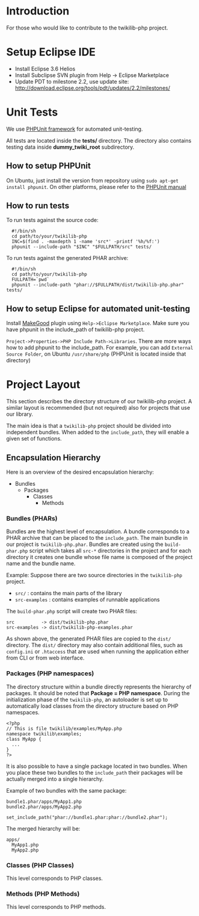 # Introduction #

For those who would like to contribute to the twikilib-php project.




# Setup Eclipse IDE #
  * Install Eclipse 3.6 Helios
  * Install Subclipse SVN plugin from Help -> Eclipse Marketplace
  * Update PDT to milestone 2.2, use update site: http://download.eclipse.org/tools/pdt/updates/2.2/milestones/


# Unit Tests #
We use [PHPUnit framework](http://www.phpunit.de) for automated unit-testing.

All tests are located inside the **tests/** directory. The directory also contains testing data inside **dummy\_twiki\_root** subdirectory.


## How to setup PHPUnit ##
On Ubuntu, just install the version from repository using `sudo apt-get install phpunit`.
On other platforms, please refer to the [PHPUnit manual](http://www.phpunit.de/manual/3.4/en/installation.html)


## How to run tests ##
To run tests against the source code:
```
  #!/bin/sh
  cd path/to/your/twikilib-php
  INC=$(find . -maxdepth 1 -name 'src*' -printf '%h/%f:')
  phpunit --include-path "$INC" "$FULLPATH/src" tests/
```

To run tests against the generated PHAR archive:
```
  #!/bin/sh
  cd path/to/your/twikilib-php
  FULLPATH=`pwd`
  phpunit --include-path "phar://$FULLPATH/dist/twikilib-php.phar" tests/
```


## How to setup Eclipse for automated unit-testing ##
Install [MakeGood](http://marketplace.eclipse.org/content/makegood) plugin using `Help->Eclipse Marketplace`.
Make sure you have phpunit in the include\_path of twikilib-php project.

`Project->Properties->PHP Include Path->Libraries`. There are more ways how to add phpunit to the include\_path. For example, you can add `External Source Folder`, on Ubuntu `/usr/share/php` (PHPUnit is located inside that directory)

# Project Layout #

This section describes the directory structure of our twikilib-php project.
A similar layout is recommended (but not required) also for projects that use our library.

The main idea is that a `twikilib-php` project should be divided into independent bundles. When added to the `include_path`, they will enable a given set of functions.

## Encapsulation Hierarchy ##
Here is an overview of the desired encapsulation hierarchy:
  * Bundles
    * Packages
      * Classes
        * Methods

### Bundles (PHARs) ###
Bundles are the highest level of encapsulation. A bundle corresponds to a PHAR archive that can be placed to the `include_path`. The main bundle in our project is `twikilib-php.phar`.
Bundles are created using the `build-phar.php` script which takes all `src-*` directories in the project and for each directory it creates one bundle whose file name is composed of the project name and the bundle name.

Example:
Suppose there are two source directories in the `twikilib-php` project.
  * `src/` : contains the main parts of the library
  * `src-examples` : contains examples of runnable applications

The `build-phar.php` script will create two PHAR files:
```
src          -> dist/twikilib-php.phar
src-examples -> dist/twikilib-php-examples.phar
```

As shown above, the generated PHAR files are copied to the `dist/` directory. The `dist/` directory may also contain additional files, such as `config.ini` or `.htaccess` that are used when running the application either from CLI or from web interface.

### Packages (PHP namespaces) ###
The directory structure within a bundle directly represents the hierarchy of packages. It should be noted that **Package = PHP namespace**. During the initialization phase of the `twikilib-php`, an autoloader is set up to automatically load classes from the directory structure based on PHP namespaces.

```
<?php
// This is file twikilib/examples/MyApp.php
namespace twikilib\examples;
class MyApp {
  ...
}
?>
```

It is also possible to have a single package located in two bundles.
When you place these two bundles to the `include_path` their packages will be actually merged into a single hierarchy.

Example of two bundles with the same package:
```
bundle1.phar/apps/MyApp1.php
bundle2.phar/apps/MyApp2.php

set_include_path("phar://bundle1.phar:phar://bundle2.phar");
```

The merged hierarchy will be:
```
apps/
  MyApp1.php
  MyApp2.php
```

### Classes (PHP Classes) ###
This level corresponds to PHP classes.

### Methods (PHP Methods) ###
This level corresponds to PHP methods.